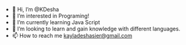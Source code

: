 - 👋 Hi, I’m @KDesha
- 👀 I’m interested in Programing!
- 🌱 I’m currently learning Java Script
- 💞️ I’m looking to learn and gain knowledge with different languages.
- 📫 How to reach me kayladeshasier@gmail.com

<!---
KDesha/KDesha is a ✨ special ✨ repository because its `README.md` (this file) appears on your GitHub profile.
You can click the Preview link to take a look at your changes.
--->
